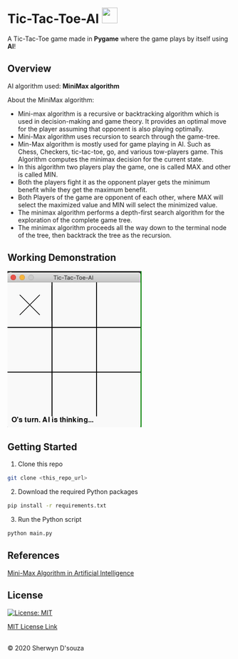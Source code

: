 # Tic-Tac-Toe-AI <img src="https://cdn0.iconfinder.com/data/icons/web-ui-vol-4/64/tic_tac_toe-512.png" height="35px" width="35px"/>
A Tic-Tac-Toe game made in <b>Pygame</b> where the game plays by itself using <b>AI</b>!

## Overview

AI algorithm used: <b>MiniMax algorithm</b>

About the MiniMax algorithm:

<ul>
<li>Mini-max algorithm is a recursive or backtracking algorithm which is used in decision-making and game theory. It provides an optimal move for the player assuming that opponent is also playing optimally.</li>
<li>Mini-Max algorithm uses recursion to search through the game-tree.</li>
<li>Min-Max algorithm is mostly used for game playing in AI. Such as Chess, Checkers, tic-tac-toe, go, and various tow-players game. This Algorithm computes the minimax decision for the current state.</li>
<li>In this algorithm two players play the game, one is called MAX and other is called MIN.</li>
<li>Both the players fight it as the opponent player gets the minimum benefit while they get the maximum benefit.</li>
<li>Both Players of the game are opponent of each other, where MAX will select the maximized value and MIN will select the minimized value.</li>
<li>The minimax algorithm performs a depth-first search algorithm for the exploration of the complete game tree.</li>
<li>The minimax algorithm proceeds all the way down to the terminal node of the tree, then backtrack the tree as the recursion.</li>
</ul>

## Working Demonstration

![](demo.gif)

## Getting Started

1. Clone this repo
```bash
git clone <this_repo_url>
```
2. Download the required Python packages
```bash
pip install -r requirements.txt
```
3. Run the Python script
```bash
python main.py
```

## References

<a href="https://www.javatpoint.com/mini-max-algorithm-in-ai">Mini-Max Algorithm in Artificial Intelligence</a>

## License

[![License: MIT](https://img.shields.io/badge/License-MIT-yellow.svg)](https://opensource.org/licenses/MIT)

[MIT License Link](https://github.com/sherwyn11/Tic-Tac-Toe-AI/blob/master/LICENSE)

<br>
© 2020 Sherwyn D'souza
